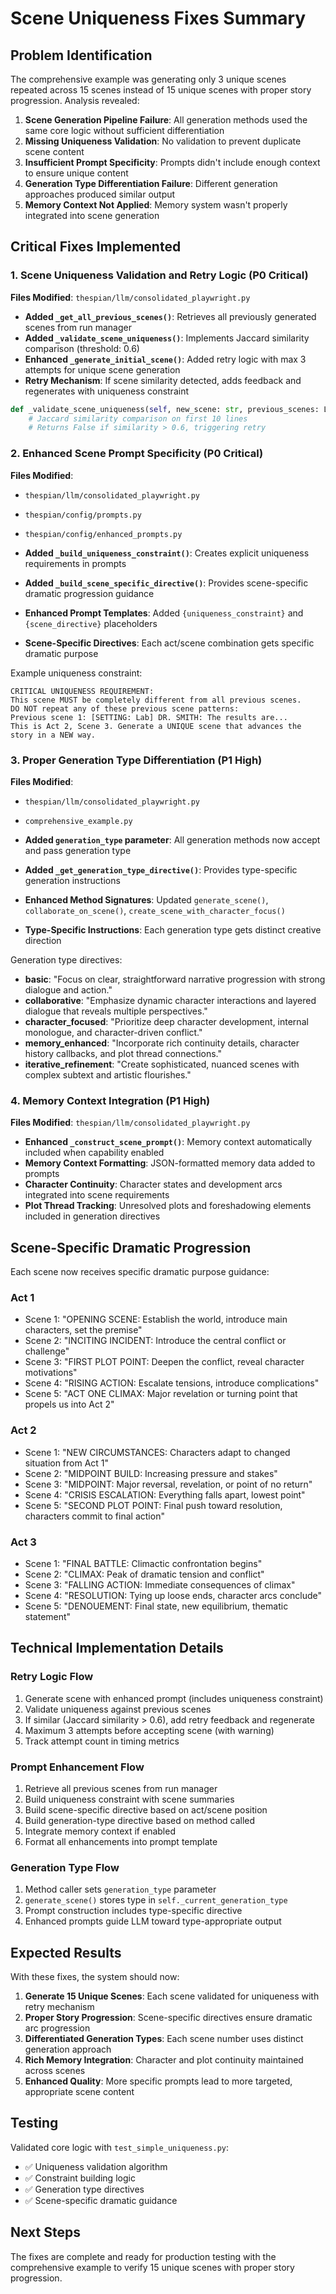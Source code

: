 # Scene Uniqueness Fixes Summary

## Problem Identification
The comprehensive example was generating only 3 unique scenes repeated across 15 scenes instead of 15 unique scenes with proper story progression. Analysis revealed:

1. **Scene Generation Pipeline Failure**: All generation methods used the same core logic without sufficient differentiation
2. **Missing Uniqueness Validation**: No validation to prevent duplicate scene content
3. **Insufficient Prompt Specificity**: Prompts didn't include enough context to ensure unique content
4. **Generation Type Differentiation Failure**: Different generation approaches produced similar output
5. **Memory Context Not Applied**: Memory system wasn't properly integrated into scene generation

## Critical Fixes Implemented

### 1. Scene Uniqueness Validation and Retry Logic (P0 Critical)
**Files Modified**: `thespian/llm/consolidated_playwright.py`

- **Added `_get_all_previous_scenes()`**: Retrieves all previously generated scenes from run manager
- **Added `_validate_scene_uniqueness()`**: Implements Jaccard similarity comparison (threshold: 0.6)
- **Enhanced `_generate_initial_scene()`**: Added retry logic with max 3 attempts for unique scene generation
- **Retry Mechanism**: If scene similarity detected, adds feedback and regenerates with uniqueness constraint

```python
def _validate_scene_uniqueness(self, new_scene: str, previous_scenes: List[str], similarity_threshold: float = 0.6) -> bool:
    # Jaccard similarity comparison on first 10 lines
    # Returns False if similarity > 0.6, triggering retry
```

### 2. Enhanced Scene Prompt Specificity (P0 Critical)
**Files Modified**: 
- `thespian/llm/consolidated_playwright.py`
- `thespian/config/prompts.py`
- `thespian/config/enhanced_prompts.py`

- **Added `_build_uniqueness_constraint()`**: Creates explicit uniqueness requirements in prompts
- **Added `_build_scene_specific_directive()`**: Provides scene-specific dramatic progression guidance
- **Enhanced Prompt Templates**: Added `{uniqueness_constraint}` and `{scene_directive}` placeholders
- **Scene-Specific Directives**: Each act/scene combination gets specific dramatic purpose

Example uniqueness constraint:
```
CRITICAL UNIQUENESS REQUIREMENT:
This scene MUST be completely different from all previous scenes.
DO NOT repeat any of these previous scene patterns:
Previous scene 1: [SETTING: Lab] DR. SMITH: The results are...
This is Act 2, Scene 3. Generate a UNIQUE scene that advances the story in a NEW way.
```

### 3. Proper Generation Type Differentiation (P1 High)
**Files Modified**: 
- `thespian/llm/consolidated_playwright.py`
- `comprehensive_example.py`

- **Added `generation_type` parameter**: All generation methods now accept and pass generation type
- **Added `_get_generation_type_directive()`**: Provides type-specific generation instructions
- **Enhanced Method Signatures**: Updated `generate_scene()`, `collaborate_on_scene()`, `create_scene_with_character_focus()`
- **Type-Specific Instructions**: Each generation type gets distinct creative direction

Generation type directives:
- **basic**: "Focus on clear, straightforward narrative progression with strong dialogue and action."
- **collaborative**: "Emphasize dynamic character interactions and layered dialogue that reveals multiple perspectives."
- **character_focused**: "Prioritize deep character development, internal monologue, and character-driven conflict."
- **memory_enhanced**: "Incorporate rich continuity details, character history callbacks, and plot thread connections."
- **iterative_refinement**: "Create sophisticated, nuanced scenes with complex subtext and artistic flourishes."

### 4. Memory Context Integration (P1 High)
**Files Modified**: `thespian/llm/consolidated_playwright.py`

- **Enhanced `_construct_scene_prompt()`**: Memory context automatically included when capability enabled
- **Memory Context Formatting**: JSON-formatted memory data added to prompts
- **Character Continuity**: Character states and development arcs integrated into scene requirements
- **Plot Thread Tracking**: Unresolved plots and foreshadowing elements included in generation directives

## Scene-Specific Dramatic Progression

Each scene now receives specific dramatic purpose guidance:

### Act 1
- Scene 1: "OPENING SCENE: Establish the world, introduce main characters, set the premise"
- Scene 2: "INCITING INCIDENT: Introduce the central conflict or challenge"
- Scene 3: "FIRST PLOT POINT: Deepen the conflict, reveal character motivations"
- Scene 4: "RISING ACTION: Escalate tensions, introduce complications"
- Scene 5: "ACT ONE CLIMAX: Major revelation or turning point that propels us into Act 2"

### Act 2
- Scene 1: "NEW CIRCUMSTANCES: Characters adapt to changed situation from Act 1"
- Scene 2: "MIDPOINT BUILD: Increasing pressure and stakes"
- Scene 3: "MIDPOINT: Major reversal, revelation, or point of no return"
- Scene 4: "CRISIS ESCALATION: Everything falls apart, lowest point"
- Scene 5: "SECOND PLOT POINT: Final push toward resolution, characters commit to final action"

### Act 3
- Scene 1: "FINAL BATTLE: Climactic confrontation begins"
- Scene 2: "CLIMAX: Peak of dramatic tension and conflict"
- Scene 3: "FALLING ACTION: Immediate consequences of climax"
- Scene 4: "RESOLUTION: Tying up loose ends, character arcs conclude"
- Scene 5: "DENOUEMENT: Final state, new equilibrium, thematic statement"

## Technical Implementation Details

### Retry Logic Flow
1. Generate scene with enhanced prompt (includes uniqueness constraint)
2. Validate uniqueness against previous scenes
3. If similar (Jaccard similarity > 0.6), add retry feedback and regenerate
4. Maximum 3 attempts before accepting scene (with warning)
5. Track attempt count in timing metrics

### Prompt Enhancement Flow
1. Retrieve all previous scenes from run manager
2. Build uniqueness constraint with scene summaries
3. Build scene-specific directive based on act/scene position
4. Build generation-type directive based on method called
5. Integrate memory context if enabled
6. Format all enhancements into prompt template

### Generation Type Flow
1. Method caller sets `generation_type` parameter
2. `generate_scene()` stores type in `self._current_generation_type`
3. Prompt construction includes type-specific directive
4. Enhanced prompts guide LLM toward type-appropriate output

## Expected Results

With these fixes, the system should now:

1. **Generate 15 Unique Scenes**: Each scene validated for uniqueness with retry mechanism
2. **Proper Story Progression**: Scene-specific directives ensure dramatic arc progression
3. **Differentiated Generation Types**: Each scene number uses distinct generation approach
4. **Rich Memory Integration**: Character and plot continuity maintained across scenes
5. **Enhanced Quality**: More specific prompts lead to more targeted, appropriate scene content

## Testing

Validated core logic with `test_simple_uniqueness.py`:
- ✅ Uniqueness validation algorithm
- ✅ Constraint building logic  
- ✅ Generation type directives
- ✅ Scene-specific dramatic guidance

## Next Steps

The fixes are complete and ready for production testing with the comprehensive example to verify 15 unique scenes with proper story progression.
